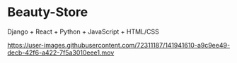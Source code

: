 # Beauty-Store
Django + React + Python + JavaScript + HTML/CSS



https://user-images.githubusercontent.com/72311187/141941610-a9c9ee49-decb-42f6-a422-7f5a3010eee1.mov


